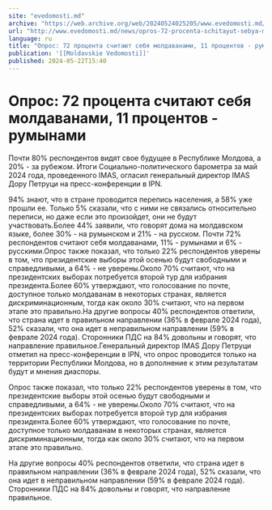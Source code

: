 ```yaml
---
site: "evedomosti.md"
archive: "https://web.archive.org/web/20240524025205/www.evedomosti.md/news/opros-72-procenta-schitayut-sebya-moldavanami-11-procentov-r"
url: "http://www.evedomosti.md/news/opros-72-procenta-schitayut-sebya-moldavanami-11-procentov-r"
language: ru
title: "Опрос: 72 процента считают себя молдаванами, 11 процентов - румынами"
publication: '[[Moldavskie Vedomosti]]'
published: 2024-05-22T15:40
---
```


# Опрос: 72 процента считают себя молдаванами, 11 процентов - румынами

Почти 80% респондентов видят свое будущее в Республике Молдова, а 20% - за рубежом. Итоги Социально-политического барометра за май 2024 года, проведенного IMAS, огласил генеральный директор IMAS Дору Петруци на пресс-конференции в IPN.

94% знают, что в стране проводится перепись населения, а 58% уже прошли ее. Только 5% сказали, что с ними не связались относительно переписи, но даже если это произойдет, они не будут участвовать.Более 44% заявили, что говорят дома на молдавском языке, более 30% - на румынском и 21% - на русском. Почти 72% респондентов считают себя молдаванами, 11% - румынами и 6% - русскими.Опрос также показал, что только 22% респондентов уверены в том, что президентские выборы этой осенью будут свободными и справедливыми, а 64% - не уверены.Около 70% считают, что на президентских выборах потребуется второй тур для избрания президента.Более 60% утверждают, что голосование по почте, доступное только молдаванам в некоторых странах, является дискриминационным, тогда как около 30% считают, что на первом этапе это правильно.На другие вопросы 40% респондентов ответили, что страна идет в правильном направлении (36% в феврале 2024 года), 52% сказали, что она идет в неправильном направлении (59% в феврале 2024 года). Сторонники ПДС на 84% довольны и говорят, что направление правильное.Генеральный директор IMAS Дору Петруци отметил на пресс-конференции в IPN, что опрос проводится только на территории Республики Молдова, но в дополнение к этим результатам будут и мнения диаспоры.

Опрос также показал, что только 22% респондентов уверены в том, что президентские выборы этой осенью будут свободными и справедливыми, а 64% - не уверены.Около 70% считают, что на президентских выборах потребуется второй тур для избрания президента.Более 60% утверждают, что голосование по почте, доступное только молдаванам в некоторых странах, является дискриминационным, тогда как около 30% считают, что на первом этапе это правильно.

На другие вопросы 40% респондентов ответили, что страна идет в правильном направлении (36% в феврале 2024 года), 52% сказали, что она идет в неправильном направлении (59% в феврале 2024 года). Сторонники ПДС на 84% довольны и говорят, что направление правильное.